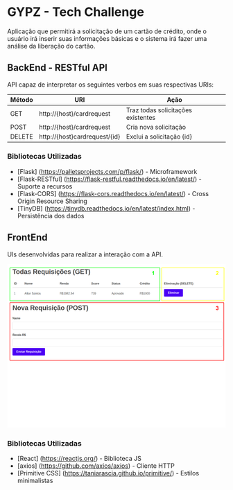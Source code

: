 # GYPZ - Tech Challenge
Aplicação que permitirá a solicitação de um cartão de crédito, onde o usuário irá inserir suas informações básicas e o sistema irá fazer uma análise da liberação do cartão.

## BackEnd - RESTful API
API capaz de interpretar os seguintes verbos em suas respectivas URIs:

| Método    | URI                           | Ação                                      |
| --------- | ----------------------------- | ----------------------------------------- |
| GET       | http://{host}/cardrequest     | Traz todas solicitações existentes        |
| POST      | http://{host}/cardrequest     | Cria nova solicitação                     |
| DELETE    | http://{host}cardrequest/{id} | Exclui a solicitação {id}                 |

### Bibliotecas Utilizadas
* [Flask] (https://palletsprojects.com/p/flask/) - Microframework
* [Flask-RESTful] (https://flask-restful.readthedocs.io/en/latest/) - Suporte a recursos
* [Flask-CORS] (https://flask-cors.readthedocs.io/en/latest/) - Cross Origin Resource Sharing
* [TinyDB] (https://tinydb.readthedocs.io/en/latest/index.html) - Persistência dos dados

## FrontEnd
UIs desenvolvidas para realizar a interação com a API.

![](https://github.com/allsou/ProcessosSeletivos/blob/master/DMCard/tech_challenge_gypz_lab/FrontEnd/img.png)

### Bibliotecas Utilizadas
* [React] (https://reactjs.org/) - Biblioteca JS
* [axios] (https://github.com/axios/axios) - Cliente HTTP
* [Primitive CSS] (https://taniarascia.github.io/primitive/) - Estilos minimalistas

